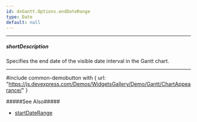 ```yaml
---
id: dxGantt.Options.endDateRange
type: Date
default: null
---
```

---
##### shortDescription
Specifies the end date of the visible date interval in the Gantt chart.

---

#include common-demobutton with {
    url: "https://js.devexpress.com/Demos/WidgetsGallery/Demo/Gantt/ChartAppearance/"
}

#####See Also#####
- [startDateRange](/Documentation/ApiReference/UI_Components/dxGantt/Configuration/#startDateRange')